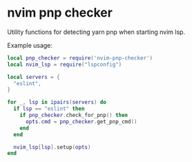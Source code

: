 # nvim pnp checker

Utility functions for detecting yarn pnp when starting nvim lsp.

Example usage:

```lua  if lsp == "eslint" then
local pnp_checker = require('nvim-pnp-checker')
local nvim_lsp = require("lspconfig")

local servers = {
  "eslint",
}

for _, lsp in ipairs(servers) do
  if lsp == "eslint" then
    if pnp_checker.check_for_pnp() then
      opts.cmd = pnp_checker.get_pnp_cmd()
    end
  end

  nvim_lsp[lsp].setup(opts)
end
```
